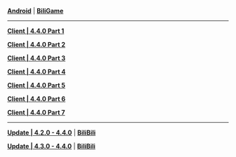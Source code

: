 **[Android](https://autopatchcn.yuanshen.com/client_app/download/Android/20240122140232_rebB7JXUoZcId5WF/mihoyo/yuanshen_4.4.0.apk)** | **[BiliGame](https://pkg.biligame.com/games/ys_4.4.0_20481013_20559831_20240123_031623_0545c.apk)**

---

**[Client | 4.4.0  Part 1](https://autopatchcn.yuanshen.com/client_app/download/pc_zip/20240119183624_htNiHcgyl05jgCo9/YuanShen_4.4.0.zip.001)**

**[Client | 4.4.0  Part 2](https://autopatchcn.yuanshen.com/client_app/download/pc_zip/20240119183624_htNiHcgyl05jgCo9/YuanShen_4.4.0.zip.002)**

**[Client | 4.4.0  Part 3](https://autopatchcn.yuanshen.com/client_app/download/pc_zip/20240119183624_htNiHcgyl05jgCo9/YuanShen_4.4.0.zip.003)**

**[Client | 4.4.0  Part 4](https://autopatchcn.yuanshen.com/client_app/download/pc_zip/20240119183624_htNiHcgyl05jgCo9/YuanShen_4.4.0.zip.004)**

**[Client | 4.4.0  Part 5](https://autopatchcn.yuanshen.com/client_app/download/pc_zip/20240119183624_htNiHcgyl05jgCo9/YuanShen_4.4.0.zip.005)**

**[Client | 4.4.0  Part 6](https://autopatchcn.yuanshen.com/client_app/download/pc_zip/20240119183624_htNiHcgyl05jgCo9/YuanShen_4.4.0.zip.006)**

**[Client | 4.4.0  Part 7](https://autopatchcn.yuanshen.com/client_app/download/pc_zip/20240119183624_htNiHcgyl05jgCo9/YuanShen_4.4.0.zip.007)**

---

**[Update | 4.2.0 - 4.4.0](https://autopatchcn.yuanshen.com/client_app/update/hk4e_cn/18/game_4.2.0_4.4.0_hdiff_47901qy2beP8UYK3.zip)** | **[BiliBili](https://autopatchcn.yuanshen.com/client_app/update/hk4e_cn/17/game_4.2.0_4.4.0_hdiff_CK35jYg89ZOVxupM.zip)**

**[Update | 4.3.0 - 4.4.0](https://autopatchcn.yuanshen.com/client_app/update/hk4e_cn/18/game_4.3.0_4.4.0_hdiff_HRCcTyjpAfhD9wq0.zip)** | **[BiliBili](https://autopatchcn.yuanshen.com/client_app/update/hk4e_cn/17/game_4.3.0_4.4.0_hdiff_j0hvT4eogEucZQSG.zip)**
